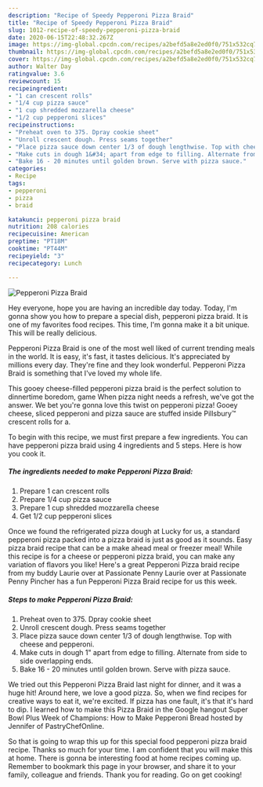 ```yaml
---
description: "Recipe of Speedy Pepperoni Pizza Braid"
title: "Recipe of Speedy Pepperoni Pizza Braid"
slug: 1012-recipe-of-speedy-pepperoni-pizza-braid
date: 2020-06-15T22:48:32.267Z
image: https://img-global.cpcdn.com/recipes/a2befd5a8e2ed0f0/751x532cq70/pepperoni-pizza-braid-recipe-main-photo.jpg
thumbnail: https://img-global.cpcdn.com/recipes/a2befd5a8e2ed0f0/751x532cq70/pepperoni-pizza-braid-recipe-main-photo.jpg
cover: https://img-global.cpcdn.com/recipes/a2befd5a8e2ed0f0/751x532cq70/pepperoni-pizza-braid-recipe-main-photo.jpg
author: Walter Day
ratingvalue: 3.6
reviewcount: 15
recipeingredient:
- "1 can crescent rolls"
- "1/4 cup pizza sauce"
- "1 cup shredded mozzarella cheese"
- "1/2 cup pepperoni slices"
recipeinstructions:
- "Preheat oven to 375. Dpray cookie sheet"
- "Unroll crescent dough. Press seams together"
- "Place pizza sauce down center 1/3 of dough lengthwise. Top with cheese and pepperoni."
- "Make cuts in dough 1&#34; apart from edge to filling. Alternate from side to side overlapping ends."
- "Bake 16 - 20 minutes until golden brown. Serve with pizza sauce."
categories:
- Recipe
tags:
- pepperoni
- pizza
- braid

katakunci: pepperoni pizza braid 
nutrition: 208 calories
recipecuisine: American
preptime: "PT18M"
cooktime: "PT44M"
recipeyield: "3"
recipecategory: Lunch

---
```



![Pepperoni Pizza Braid](https://img-global.cpcdn.com/recipes/a2befd5a8e2ed0f0/751x532cq70/pepperoni-pizza-braid-recipe-main-photo.jpg)

Hey everyone, hope you are having an incredible day today. Today, I'm gonna show you how to prepare a special dish, pepperoni pizza braid. It is one of my favorites food recipes. This time, I'm gonna make it a bit unique. This will be really delicious.

Pepperoni Pizza Braid is one of the most well liked of current trending meals in the world. It is easy, it's fast, it tastes delicious. It's appreciated by millions every day. They're fine and they look wonderful. Pepperoni Pizza Braid is something that I've loved my whole life.

This gooey cheese-filled pepperoni pizza braid is the perfect solution to dinnertime boredom, game When pizza night needs a refresh, we&#39;ve got the answer. We bet you&#39;re gonna love this twist on pepperoni pizza! Gooey cheese, sliced pepperoni and pizza sauce are stuffed inside Pillsbury™ crescent rolls for a.


To begin with this recipe, we must first prepare a few ingredients. You can have pepperoni pizza braid using 4 ingredients and 5 steps. Here is how you cook it.

<!--inarticleads1-->

##### The ingredients needed to make Pepperoni Pizza Braid:

1. Prepare 1 can crescent rolls
1. Prepare 1/4 cup pizza sauce
1. Prepare 1 cup shredded mozzarella cheese
1. Get 1/2 cup pepperoni slices


Once we found the refrigerated pizza dough at Lucky for us, a standard pepperoni pizza packed into a pizza braid is just as good as it sounds. Easy pizza braid recipe that can be a make ahead meal or freezer meal! While this recipe is for a cheese or pepperoni pizza braid, you can make any variation of flavors you like! Here&#39;s a great Pepperoni Pizza braid recipe from my buddy Laurie over at Passionate Penny Laurie over at Passionate Penny Pincher has a fun Pepperoni Pizza Braid recipe for us this week. 

<!--inarticleads2-->

##### Steps to make Pepperoni Pizza Braid:

1. Preheat oven to 375. Dpray cookie sheet
1. Unroll crescent dough. Press seams together
1. Place pizza sauce down center 1/3 of dough lengthwise. Top with cheese and pepperoni.
1. Make cuts in dough 1&#34; apart from edge to filling. Alternate from side to side overlapping ends.
1. Bake 16 - 20 minutes until golden brown. Serve with pizza sauce.


We tried out this Pepperoni Pizza Braid last night for dinner, and it was a huge hit! Around here, we love a good pizza. So, when we find recipes for creative ways to eat it, we&#39;re excited. If pizza has one fault, it&#39;s that it&#39;s hard to dip. I learned how to make this Pizza Braid in the Google hangout Super Bowl Plus Week of Champions: How to Make Pepperoni Bread hosted by Jennifer of PastryChefOnline. 

So that is going to wrap this up for this special food pepperoni pizza braid recipe. Thanks so much for your time. I am confident that you will make this at home. There is gonna be interesting food at home recipes coming up. Remember to bookmark this page in your browser, and share it to your family, colleague and friends. Thank you for reading. Go on get cooking!
